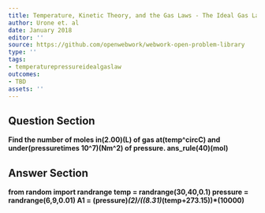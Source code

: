 ```yaml
---
title: Temperature, Kinetic Theory, and the Gas Laws - The Ideal Gas Law
author: Urone et. al
date: January 2018
editor: ''
source: https://github.com/openwebwork/webwork-open-problem-library
type: ''
tags:
- temperaturepressureidealgaslaw
outcomes:
- TBD
assets: ''
---
```


## Question Section 

<b>
Find the number of moles in(2.00)(L) of gas at(temp^circC) and under(pressuretimes 10^7)(Nm^2) of pressure. 
ans_rule(40)(mol)



## Answer Section

from random import randrange
temp = randrange(30,40,0.1)
pressure = randrange(6,9,0.01)
A1 = (pressure)*(2)/((8.31)*(temp+273.15))*(10000)